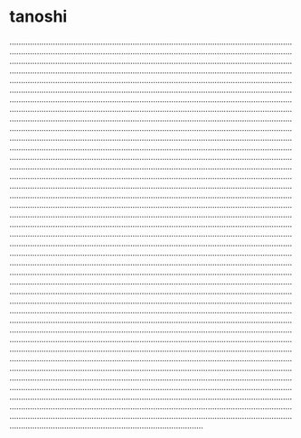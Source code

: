 # tanoshi

.....................................................................................................................................................................................................................................................................................................................................................................................................................................................................................................................................................................................................................................................................................................................................................................................................................................................................................................................................................................................................................................................................................................................................................................................................................................................................................................................................................................................................................................................................................................................................................................................................................................................................................................................................................................................................................................................................................................................................................................................................................................................................................................................................................................................................................................................................................................................................................................................................................................................................................................................................................................................................................................................................................................................................................................................................................................................................................................................................................................................................................................................................................................................................................................................................................................................................................................................................................................................................................................................................................................................................................................................................................................................................................................................................................................................................................................................................................................................................................................................................................................................................................................................................................................................................................................................................................................................................................................................................................................................................................................................................................................................................................................................................................................................................................................................................................................................................................................................................................................................................................................................................................................................................................................................................................................................